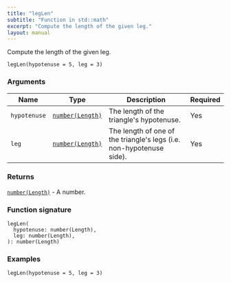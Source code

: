 ```yaml
---
title: "legLen"
subtitle: "Function in std::math"
excerpt: "Compute the length of the given leg."
layout: manual
---
```


Compute the length of the given leg.

```kcl
legLen(hypotenuse = 5, leg = 3)

```

### Arguments

| Name | Type | Description | Required |
|----------|------|-------------|----------|
| `hypotenuse` | [`number(Length)`](/docs/kcl-std/types/std-types-number) | The length of the triangle's hypotenuse. | Yes |
| `leg` | [`number(Length)`](/docs/kcl-std/types/std-types-number) | The length of one of the triangle's legs (i.e. non-hypotenuse side). | Yes |

### Returns

[`number(Length)`](/docs/kcl-std/types/std-types-number) - A number.


### Function signature

```kcl
legLen(
  hypotenuse: number(Length),
  leg: number(Length),
): number(Length)
```

### Examples

```kcl
legLen(hypotenuse = 5, leg = 3)

```



